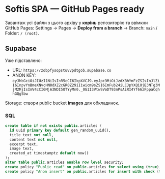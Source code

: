 # Softis SPA — GitHub Pages ready

Завантаж усі файли з цього архіву у **корінь** репозиторію та ввімкни GitHub Pages:
Settings → Pages → **Deploy from a branch** → Branch: `main` / Folder: `/ (root)`.

## Supabase
Уже підставлено:
- URL: `https://zobpfysopstuvvpdtgob.supabase.co`
- ANON KEY: `eyJhbGciOiJIUzI1NiIsInR5cCI6IkpXVCJ9.eyJpc3MiOiJzdXBhYmFzZSIsInJlZiI6InpvYnBmeXNvcHN0dXZ2cGR0Z29iIiwicm9sZSI6ImFub24iLCJpYXQiOjE3NTg3MjM2MjIsImV4cCI6MjA3NDI5OTYyMn0._0G1I3VtwSVoDT93mPsAiRI4Yf66zFppaCqhhGQgSbw`

Storage: створи public bucket **images** для обкладинок.

### SQL
```sql
create table if not exists public.articles (
  id uuid primary key default gen_random_uuid(),
  title text not null,
  content text not null,
  excerpt text,
  image text,
  created_at timestamptz default now()
);
alter table public.articles enable row level security;
create policy "Public read" on public.articles for select using (true);
create policy "Anon insert" on public.articles for insert with check (true);
```
